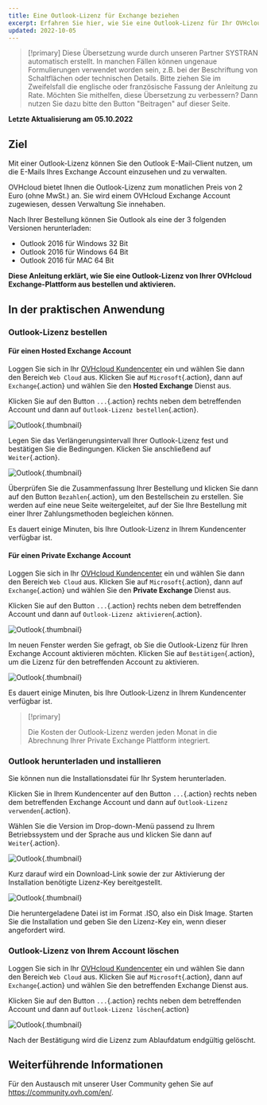 ```yaml
---
title: Eine Outlook-Lizenz für Exchange beziehen
excerpt: Erfahren Sie hier, wie Sie eine Outlook-Lizenz für Ihr OVHcloud Exchange bestellen und aktivieren
updated: 2022-10-05
---
```


> [!primary]
> Diese Übersetzung wurde durch unseren Partner SYSTRAN automatisch erstellt. In manchen Fällen können ungenaue Formulierungen verwendet worden sein, z.B. bei der Beschriftung von Schaltflächen oder technischen Details. Bitte ziehen Sie im Zweifelsfall die englische oder französische Fassung der Anleitung zu Rate. Möchten Sie mithelfen, diese Übersetzung zu verbessern? Dann nutzen Sie dazu bitte den Button "Beitragen" auf dieser Seite.
>

**Letzte Aktualisierung am 05.10.2022**

## Ziel

Mit einer Outlook-Lizenz können Sie den Outlook E-Mail-Client nutzen, um die E-Mails Ihres Exchange Account einzusehen und zu verwalten.

OVHcloud bietet Ihnen die Outlook-Lizenz zum monatlichen Preis von 2 Euro (ohne MwSt.) an. Sie wird einem OVHcloud Exchange Account zugewiesen, dessen Verwaltung Sie innehaben.

Nach Ihrer Bestellung können Sie Outlook als eine der 3 folgenden Versionen herunterladen:

- Outlook 2016 für Windows 32 Bit
- Outlook 2016 für Windows 64 Bit
- Outlook 2016 für MAC 64 Bit

**Diese Anleitung erklärt, wie Sie eine Outlook-Lizenz von Ihrer OVHcloud Exchange-Plattform aus bestellen und aktivieren.**

## In der praktischen Anwendung

### Outlook-Lizenz bestellen

#### Für einen Hosted Exchange Account

Loggen Sie sich in Ihr [OVHcloud Kundencenter](https://www.ovh.com/auth/?action=gotomanager&from=https://www.ovh.de/&ovhSubsidiary=de) ein und wählen Sie dann den Bereich `Web Cloud` aus. Klicken Sie auf `Microsoft`{.action}, dann auf `Exchange`{.action} und wählen Sie den **Hosted Exchange** Dienst aus.

Klicken Sie auf den Button `...`{.action} rechts neben dem betreffenden Account und dann auf `Outlook-Lizenz bestellen`{.action}.

![Outlook](images/order-outlook01.png){.thumbnail}

Legen Sie das Verlängerungsintervall Ihrer Outlook-Lizenz fest und bestätigen Sie die Bedingungen. Klicken Sie anschließend auf `Weiter`{.action}.

![Outlook](images/order-outlook02.png){.thumbnail}

Überprüfen Sie die Zusammenfassung Ihrer Bestellung und klicken Sie dann auf den Button `Bezahlen`{.action}, um den Bestellschein zu erstellen. Sie werden auf eine neue Seite weitergeleitet, auf der Sie Ihre Bestellung mit einer Ihrer Zahlungsmethoden begleichen können.

Es dauert einige Minuten, bis Ihre Outlook-Lizenz in Ihrem Kundencenter verfügbar ist.

#### Für einen Private Exchange Account

Loggen Sie sich in Ihr [OVHcloud Kundencenter](https://www.ovh.com/auth/?action=gotomanager&from=https://www.ovh.de/&ovhSubsidiary=de) ein und wählen Sie dann den Bereich `Web Cloud` aus. Klicken Sie auf `Microsoft`{.action}, dann auf `Exchange`{.action} und wählen Sie den **Private Exchange** Dienst aus.

Klicken Sie auf den Button `...`{.action} rechts neben dem betreffenden Account und dann auf `Outlook-Lizenz aktivieren`{.action}.

![Outlook](images/order-outlook03.png){.thumbnail}

Im neuen Fenster werden Sie gefragt, ob Sie die Outlook-Lizenz für Ihren Exchange Account aktivieren möchten. Klicken Sie auf `Bestätigen`{.action}, um die Lizenz für den betreffenden Account zu aktivieren.

![Outlook](images/order-outlook04.png){.thumbnail}

Es dauert einige Minuten, bis Ihre Outlook-Lizenz in Ihrem Kundencenter verfügbar ist.

> [!primary]
>
> Die Kosten der Outlook-Lizenz werden jeden Monat in die Abrechnung Ihrer Private Exchange Plattform integriert.
>

### Outlook herunterladen und installieren

Sie können nun die Installationsdatei für Ihr System herunterladen.

Klicken Sie in Ihrem Kundencenter auf den Button `...`{.action} rechts neben dem betreffenden Exchange Account und dann auf `Outlook-Lizenz verwenden`{.action}.

Wählen Sie die Version im Drop-down-Menü passend zu Ihrem Betriebssystem und der Sprache aus und klicken Sie dann auf `Weiter`{.action}.

![Outlook](images/order-outlook05.png){.thumbnail}

Kurz darauf wird ein Download-Link sowie der zur Aktivierung der Installation benötigte Lizenz-Key bereitgestellt.

![Outlook](images/order-outlook06.png){.thumbnail}

Die heruntergeladene Datei ist im Format .ISO, also ein Disk Image. Starten Sie die Installation und geben Sie den Lizenz-Key ein, wenn dieser angefordert wird.

### Outlook-Lizenz von Ihrem Account löschen

Loggen Sie sich in Ihr [OVHcloud Kundencenter](https://www.ovh.com/auth/?action=gotomanager&from=https://www.ovh.de/&ovhSubsidiary=de) ein und wählen Sie dann den Bereich `Web Cloud` aus. Klicken Sie auf `Microsoft`{.action}, dann auf `Exchange`{.action} und wählen Sie den betreffenden Exchange Dienst aus.

Klicken Sie auf den Button `...`{.action} rechts neben dem betreffenden Account und dann auf `Outlook-Lizenz löschen`{.action}

![Outlook](images/order-outlook07.png){.thumbnail}

Nach der Bestätigung wird die Lizenz zum Ablaufdatum endgültig gelöscht.

## Weiterführende Informationen
 
Für den Austausch mit unserer User Community gehen Sie auf <https://community.ovh.com/en/>.
